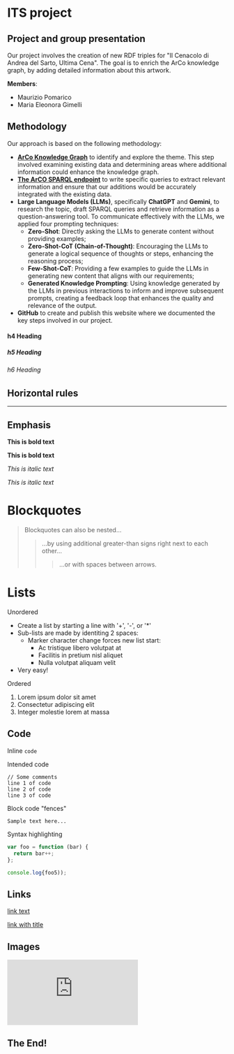 # ITS project
## Project and group presentation 
Our project involves the creation of new RDF triples for "Il Cenacolo di Andrea del Sarto, Ultima Cena". The goal is to enrich the ArCo knowledge graph, by adding detailed information about this artwork. 

**Members**:

+ Maurizio Pomarico
+ Maria Eleonora Gimelli


## Methodology
Our approach is based on the following methodology:

+ **[ArCo Knowledge Graph](http://wit.istc.cnr.it/arco/?lang=en)** to identify and explore the theme. This step involved examining existing data and determining areas where additional information could enhance the knowledge graph.
+ **[The ArCO SPARQL endpoint](https://dati.cultura.gov.it/sparql)** to write specific queries to extract relevant information and ensure that our additions would be accurately integrated with the existing data.
+ **Large Language Models (LLMs)**, specifically **ChatGPT** and **Gemini**, to research the topic, draft SPARQL queries and retrieve information as a question-answering tool.
To communicate effectively with the LLMs, we applied four prompting techniques:
    - **Zero-Shot**: Directly asking the LLMs to generate content without providing examples;
    - **Zero-Shot-CoT (Chain-of-Thought)**: Encouraging the LLMs to generate a logical sequence of thoughts or steps, enhancing the reasoning process;
    - **Few-Shot-CoT**: Providing a few examples to guide the LLMs in generating new content that aligns with our requirements;
    - **Generated Knowledge Prompting**: Using knowledge generated by the LLMs in previous interactions to inform and improve subsequent prompts, creating a feedback loop that enhances the quality and relevance of the output.
+ **GitHub** to create and publish this website where we documented the key steps involved in our project. 



 


#### h4 Heading
##### h5 Heading
###### h6 Heading


## Horizontal rules

___


## Emphasis

**This is bold text**

__This is bold text__

*This is italic text*

_This is italic text_


# Blockquotes

> Blockquotes can also be nested...
>> ...by using additional greater-than signs right next to each other...
> > > ...or with spaces between arrows.


# Lists

Unordered

+ Create a list by starting a line with '+', '-', or '*'
+ Sub-lists are made by identiting 2 spaces:
  - Marker character change forces new list start:
    * Ac tristique libero volutpat at
    * Facilitis in pretium nisl aliquet
    * Nulla volutpat aliquam velit
+ Very easy!

Ordered

1. Lorem ipsum dolor sit amet
2. Consectetur adipiscing elit
3. Integer molestie lorem at massa


## Code

Inline `code` 

Intended code

    // Some comments
    line 1 of code
    line 2 of code
    line 3 of code

Block code "fences"

```
Sample text here...
```

Syntax highlighting 

``` js
var foo = function (bar) {
  return bar++;
};

console.log{foo5));
```


## Links
[link text](http://dev.nodeca.com)

[link with title](http://nodeca.github.io/pica/demo/ "title text!")

## Images

![Minion](https://octodex.github.com/images/minion.pgn)

## The End!


   

